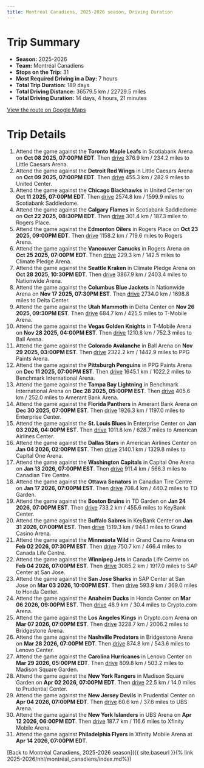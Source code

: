 ```yaml
---
title: Montréal Canadiens, 2025-2026 season, Driving Duration
---
```


# Trip Summary
- **Season:** 2025-2026
- **Team:** Montréal Canadiens
- **Stops on the Trip:** 31
- **Most Required Driving in a Day:** 7 hours
- **Total Trip Duration:** 189 days
- **Total Driving Distance:** 36579.5 km / 22729.5 miles
- **Total Driving Duration:** 14 days, 4 hours, 21 minutes

[View the route on Google Maps](https://www.google.com/maps/dir/Scotiabank+Arena+Toronto/Little+Caesars+Arena+Detroit/United+Center+Chicago/Scotiabank+Saddledome+Calgary/Rogers+Place+Edmonton/Rogers+Arena+Vancouver/Climate+Pledge+Arena+Seattle/Nationwide+Arena+Columbus/Delta+Center+Utah/T-Mobile+Arena+Vegas/Ball+Arena+Colorado/PPG+Paints+Arena+Pittsburgh/Benchmark+International+Arena+Tampa+Bay/Amerant+Bank+Arena+Florida/Enterprise+Center+St.+Louis/American+Airlines+Center+Dallas/Capital+One+Arena+Washington/Canadian+Tire+Centre+Ottawa/TD+Garden+Boston/KeyBank+Center+Buffalo/Grand+Casino+Arena+Minnesota/Canada+Life+Centre+Winnipeg/SAP+Center+at+San+Jose+San+Jose/Honda+Center+Anaheim/Crypto.com+Arena+Los+Angeles/Bridgestone+Arena+Nashville/Lenovo+Center+Carolina/Madison+Square+Garden+New+York/Prudential+Center+New+Jersey/UBS+Arena+New+York/Xfinity+Mobile+Arena+Philadelphia)

# Trip Details
1. Attend the game against the **Toronto Maple Leafs** in Scotiabank Arena on **Oct 08 2025, 07:00PM EDT**. Then [drive](https://www.google.com/maps/dir/Scotiabank+Arena+Toronto/Little+Caesars+Arena+Detroit) 376.9 km / 234.2 miles to Little Caesars Arena.
2. Attend the game against the **Detroit Red Wings** in Little Caesars Arena on **Oct 09 2025, 07:00PM EDT**. Then [drive](https://www.google.com/maps/dir/Little+Caesars+Arena+Detroit/United+Center+Chicago) 455.3 km / 282.9 miles to United Center.
3. Attend the game against the **Chicago Blackhawks** in United Center on **Oct 11 2025, 07:00PM EDT**. Then [drive](https://www.google.com/maps/dir/United+Center+Chicago/Scotiabank+Saddledome+Calgary) 2574.8 km / 1599.9 miles to Scotiabank Saddledome.
4. Attend the game against the **Calgary Flames** in Scotiabank Saddledome on **Oct 22 2025, 08:30PM EDT**. Then [drive](https://www.google.com/maps/dir/Scotiabank+Saddledome+Calgary/Rogers+Place+Edmonton) 301.4 km / 187.3 miles to Rogers Place.
5. Attend the game against the **Edmonton Oilers** in Rogers Place on **Oct 23 2025, 09:00PM EDT**. Then [drive](https://www.google.com/maps/dir/Rogers+Place+Edmonton/Rogers+Arena+Vancouver) 1158.2 km / 719.6 miles to Rogers Arena.
6. Attend the game against the **Vancouver Canucks** in Rogers Arena on **Oct 25 2025, 07:00PM EDT**. Then [drive](https://www.google.com/maps/dir/Rogers+Arena+Vancouver/Climate+Pledge+Arena+Seattle) 229.3 km / 142.5 miles to Climate Pledge Arena.
7. Attend the game against the **Seattle Kraken** in Climate Pledge Arena on **Oct 28 2025, 10:30PM EDT**. Then [drive](https://www.google.com/maps/dir/Climate+Pledge+Arena+Seattle/Nationwide+Arena+Columbus) 3867.9 km / 2403.4 miles to Nationwide Arena.
8. Attend the game against the **Columbus Blue Jackets** in Nationwide Arena on **Nov 17 2025, 07:30PM EST**. Then [drive](https://www.google.com/maps/dir/Nationwide+Arena+Columbus/Delta+Center+Utah) 2734.0 km / 1698.8 miles to Delta Center.
9. Attend the game against the **Utah Mammoth** in Delta Center on **Nov 26 2025, 09:30PM EST**. Then [drive](https://www.google.com/maps/dir/Delta+Center+Utah/T-Mobile+Arena+Vegas) 684.7 km / 425.5 miles to T-Mobile Arena.
10. Attend the game against the **Vegas Golden Knights** in T-Mobile Arena on **Nov 28 2025, 04:00PM EST**. Then [drive](https://www.google.com/maps/dir/T-Mobile+Arena+Vegas/Ball+Arena+Colorado) 1210.8 km / 752.3 miles to Ball Arena.
11. Attend the game against the **Colorado Avalanche** in Ball Arena on **Nov 29 2025, 03:00PM EST**. Then [drive](https://www.google.com/maps/dir/Ball+Arena+Colorado/PPG+Paints+Arena+Pittsburgh) 2322.2 km / 1442.9 miles to PPG Paints Arena.
12. Attend the game against the **Pittsburgh Penguins** in PPG Paints Arena on **Dec 11 2025, 07:00PM EST**. Then [drive](https://www.google.com/maps/dir/PPG+Paints+Arena+Pittsburgh/Benchmark+International+Arena+Tampa+Bay) 1645.1 km / 1022.2 miles to Benchmark International Arena.
13. Attend the game against the **Tampa Bay Lightning** in Benchmark International Arena on **Dec 28 2025, 05:00PM EST**. Then [drive](https://www.google.com/maps/dir/Benchmark+International+Arena+Tampa+Bay/Amerant+Bank+Arena+Florida) 405.6 km / 252.0 miles to Amerant Bank Arena.
14. Attend the game against the **Florida Panthers** in Amerant Bank Arena on **Dec 30 2025, 07:00PM EST**. Then [drive](https://www.google.com/maps/dir/Amerant+Bank+Arena+Florida/Enterprise+Center+St.+Louis) 1926.3 km / 1197.0 miles to Enterprise Center.
15. Attend the game against the **St. Louis Blues** in Enterprise Center on **Jan 03 2026, 04:00PM EST**. Then [drive](https://www.google.com/maps/dir/Enterprise+Center+St.+Louis/American+Airlines+Center+Dallas) 1011.8 km / 628.7 miles to American Airlines Center.
16. Attend the game against the **Dallas Stars** in American Airlines Center on **Jan 04 2026, 02:00PM EST**. Then [drive](https://www.google.com/maps/dir/American+Airlines+Center+Dallas/Capital+One+Arena+Washington) 2140.1 km / 1329.8 miles to Capital One Arena.
17. Attend the game against the **Washington Capitals** in Capital One Arena on **Jan 13 2026, 07:00PM EST**. Then [drive](https://www.google.com/maps/dir/Capital+One+Arena+Washington/Canadian+Tire+Centre+Ottawa) 911.4 km / 566.3 miles to Canadian Tire Centre.
18. Attend the game against the **Ottawa Senators** in Canadian Tire Centre on **Jan 17 2026, 07:00PM EST**. Then [drive](https://www.google.com/maps/dir/Canadian+Tire+Centre+Ottawa/TD+Garden+Boston) 708.4 km / 440.2 miles to TD Garden.
19. Attend the game against the **Boston Bruins** in TD Garden on **Jan 24 2026, 07:00PM EST**. Then [drive](https://www.google.com/maps/dir/TD+Garden+Boston/KeyBank+Center+Buffalo) 733.2 km / 455.6 miles to KeyBank Center.
20. Attend the game against the **Buffalo Sabres** in KeyBank Center on **Jan 31 2026, 07:00PM EST**. Then [drive](https://www.google.com/maps/dir/KeyBank+Center+Buffalo/Grand+Casino+Arena+Minnesota) 1519.3 km / 944.1 miles to Grand Casino Arena.
21. Attend the game against the **Minnesota Wild** in Grand Casino Arena on **Feb 02 2026, 07:30PM EST**. Then [drive](https://www.google.com/maps/dir/Grand+Casino+Arena+Minnesota/Canada+Life+Centre+Winnipeg) 750.7 km / 466.4 miles to Canada Life Centre.
22. Attend the game against the **Winnipeg Jets** in Canada Life Centre on **Feb 04 2026, 07:00PM EST**. Then [drive](https://www.google.com/maps/dir/Canada+Life+Centre+Winnipeg/SAP+Center+at+San+Jose+San+Jose) 3085.2 km / 1917.0 miles to SAP Center at San Jose.
23. Attend the game against the **San Jose Sharks** in SAP Center at San Jose on **Mar 03 2026, 10:00PM EST**. Then [drive](https://www.google.com/maps/dir/SAP+Center+at+San+Jose+San+Jose/Honda+Center+Anaheim) 593.9 km / 369.0 miles to Honda Center.
24. Attend the game against the **Anaheim Ducks** in Honda Center on **Mar 06 2026, 09:00PM EST**. Then [drive](https://www.google.com/maps/dir/Honda+Center+Anaheim/Crypto.com+Arena+Los+Angeles) 48.9 km / 30.4 miles to Crypto.com Arena.
25. Attend the game against the **Los Angeles Kings** in Crypto.com Arena on **Mar 07 2026, 07:00PM EST**. Then [drive](https://www.google.com/maps/dir/Crypto.com+Arena+Los+Angeles/Bridgestone+Arena+Nashville) 3228.7 km / 2006.2 miles to Bridgestone Arena.
26. Attend the game against the **Nashville Predators** in Bridgestone Arena on **Mar 28 2026, 07:00PM EDT**. Then [drive](https://www.google.com/maps/dir/Bridgestone+Arena+Nashville/Lenovo+Center+Carolina) 874.8 km / 543.6 miles to Lenovo Center.
27. Attend the game against the **Carolina Hurricanes** in Lenovo Center on **Mar 29 2026, 05:00PM EDT**. Then [drive](https://www.google.com/maps/dir/Lenovo+Center+Carolina/Madison+Square+Garden+New+York) 809.8 km / 503.2 miles to Madison Square Garden.
28. Attend the game against the **New York Rangers** in Madison Square Garden on **Apr 02 2026, 07:00PM EDT**. Then [drive](https://www.google.com/maps/dir/Madison+Square+Garden+New+York/Prudential+Center+New+Jersey) 22.5 km / 14.0 miles to Prudential Center.
29. Attend the game against the **New Jersey Devils** in Prudential Center on **Apr 04 2026, 07:00PM EDT**. Then [drive](https://www.google.com/maps/dir/Prudential+Center+New+Jersey/UBS+Arena+New+York) 60.6 km / 37.6 miles to UBS Arena.
30. Attend the game against the **New York Islanders** in UBS Arena on **Apr 12 2026, 06:00PM EDT**. Then [drive](https://www.google.com/maps/dir/UBS+Arena+New+York/Xfinity+Mobile+Arena+Philadelphia) 187.7 km / 116.6 miles to Xfinity Mobile Arena.
31. Attend the game against **Philadelphia Flyers** in Xfinity Mobile Arena at **Apr 14 2026, 07:00PM EDT**.

[Back to Montréal Canadiens, 2025-2026 season]({{ site.baseurl }}{% link 2025-2026/nhl/montréal_canadiens/index.md%})

